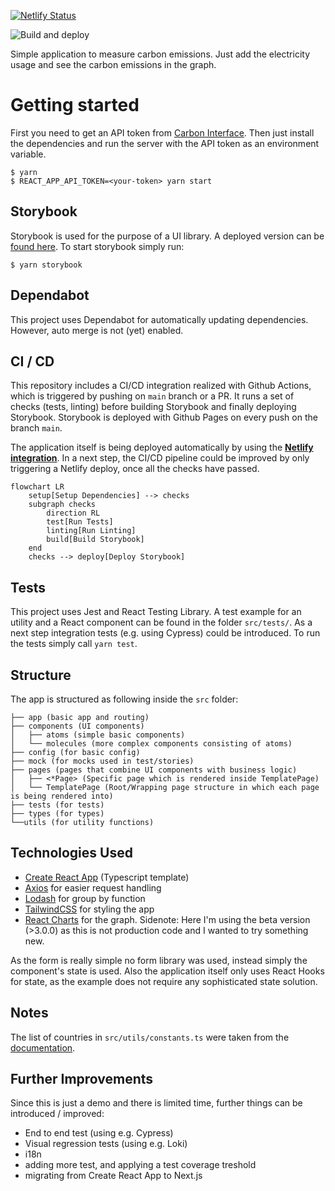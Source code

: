 [![Netlify Status](https://api.netlify.com/api/v1/badges/2c349401-3e46-4452-af0c-09b1afb78ec4/deploy-status)](https://app.netlify.com/sites/distracted-austin-1da3b5/deploys)

![Build and deploy](https://github.com/cheyer/carbon-calc/actions/workflows/main.yml/badge.svg)

Simple application to measure carbon emissions. Just add the electricity usage and see the carbon emissions in the graph.

# Getting started

First you need to get an API token from [Carbon Interface](https://www.carboninterface.com/). Then just install the dependencies and run the server with the API token as an environment variable.

```
$ yarn
$ REACT_APP_API_TOKEN=<your-token> yarn start
```

## Storybook

Storybook is used for the purpose of a UI library. A deployed version can be [found here](https://cheyer.github.io/carbon-calc/).
To start storybook simply run:

```
$ yarn storybook
```

## Dependabot

This project uses Dependabot for automatically updating dependencies. However, auto merge is not (yet) enabled.

## CI / CD

This repository includes a CI/CD integration realized with Github Actions, which is triggered by pushing on `main` branch or a PR. It runs a set of checks (tests, linting) before building Storybook and finally deploying Storybook. Storybook is deployed with Github Pages on every push on the branch `main`.

The application itself is being deployed automatically by using the [**Netlify integration**](https://app.netlify.com/sites/distracted-austin-1da3b5/overview). In a next step, the CI/CD pipeline could be improved by only triggering a Netlify deploy, once all the checks have passed.

```mermaid
flowchart LR
    setup[Setup Dependencies] --> checks
    subgraph checks
        direction RL
        test[Run Tests]
        linting[Run Linting]
        build[Build Storybook]
    end
    checks --> deploy[Deploy Storybook]

```

## Tests

This project uses Jest and React Testing Library. A test example for an utility and a React component can be found in the folder `src/tests/`. As a next step integration tests (e.g. using Cypress) could be introduced. To run the tests simply call `yarn test`.

## Structure

The app is structured as following inside the `src` folder:

```
├── app (basic app and routing)
├── components (UI components)
│   ├── atoms (simple basic components)
│   └── molecules (more complex components consisting of atoms)
├── config (for basic config)
├── mock (for mocks used in test/stories)
├── pages (pages that combine UI components with business logic)
│   ├── <*Page> (Specific page which is rendered inside TemplatePage)
│   └── TemplatePage (Root/Wrapping page structure in which each page is being rendered into)
├── tests (for tests)
├── types (for types)
└──utils (for utility functions)
```

## Technologies Used

- [Create React App](https://create-react-app.dev/docs/getting-started#creating-a-typescript-app) (Typescript template)
- [Axios](https://axios-http.com/) for easier request handling
- [Lodash](https://lodash.com/) for group by function
- [TailwindCSS](https://tailwindcss.com/) for styling the app
- [React Charts](https://react-charts.tanstack.com/) for the graph. Sidenote: Here I'm using the beta version (>3.0.0) as this is not production code and I wanted to try something new.

As the form is really simple no form library was used, instead simply the component's state is used. Also the application itself only uses React Hooks for state, as the example does not require any sophisticated state solution.

## Notes

The list of countries in `src/utils/constants.ts` were taken from the [documentation](https://www.notion.so/4b4f41db73254b4b915ba01d55eba7e7?v=4ad0efe7763540ab801fadd9f3bf1ce0).

## Further Improvements

Since this is just a demo and there is limited time, further things can be introduced / improved:

- End to end test (using e.g. Cypress)
- Visual regression tests (using e.g. Loki)
- i18n
- adding more test, and applying a test coverage treshold
- migrating from Create React App to Next.js
